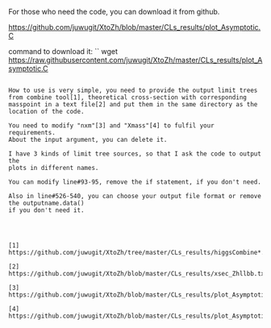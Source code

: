 For those who need the code, you can download it from github.

https://github.com/juwugit/XtoZh/blob/master/CLs_results/plot_Asymptotic.C

command to download it:
``
wget https://raw.githubusercontent.com/juwugit/XtoZh/master/CLs_results/plot_Asymptotic.C
```

How to use is very simple, you need to provide the output limit trees from combine tool[1], theoretical cross-section with corresponding masspoint in a text file[2] and put them in the same directory as the location of the code.

You need to modify "nxm"[3] and "Xmass"[4] to fulfil your requirements.
About the input argument, you can delete it.

I have 3 kinds of limit tree sources, so that I ask the code to output the 
plots in different names.

You can modify line#93-95, remove the if statement, if you don't need.

Also in line#526-540, you can choose your output file format or remove the outputname.data()
if you don't need it.




[1] https://github.com/juwugit/XtoZh/tree/master/CLs_results/higgsCombine*.root

[2] https://github.com/juwugit/XtoZh/blob/master/CLs_results/xsec_Zhllbb.txt

[3] https://github.com/juwugit/XtoZh/blob/master/CLs_results/plot_Asymptotic.C#L18

[4] https://github.com/juwugit/XtoZh/blob/master/CLs_results/plot_Asymptotic.C#L85
